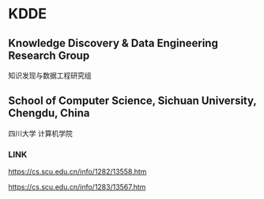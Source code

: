 # KDDE
## Knowledge Discovery & Data Engineering Research Group
知识发现与数据工程研究组

## School of Computer Science, Sichuan University, Chengdu, China
四川大学 计算机学院



### LINK 

https://cs.scu.edu.cn/info/1282/13558.htm

https://cs.scu.edu.cn/info/1283/13567.htm
